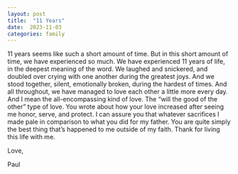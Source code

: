 ```yaml
---
layout: post
title:  "11 Years"
date:  2023-11-03 
categories: family
---
```

11 years seems like such a short amount of time. But in this short amount of time, we have experienced so much. We have experienced 11 years of life, in the deepest meaning of the word.  We laughed and snickered, and doubled over crying with one another during the greatest joys. And we stood together, silent, emotionally broken, during the hardest of times. And all throughout, we have managed to love each other a little more every day. And I mean the all-encompassing kind of love. The “will the good of the other” type of love. You wrote about how your love increased after seeing me honor, serve, and protect. I can assure you that whatever sacrifices I made pale in comparison to what you did for my father. You are quite simply the best thing that’s happened to me outside of my faith. Thank for living this life with me. 

Love, 

Paul 
